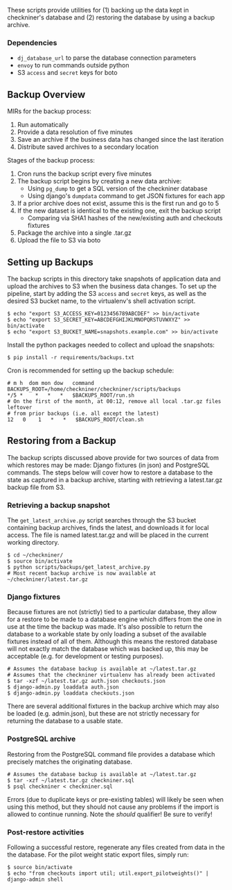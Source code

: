 These scripts provide utilities for (1) backing up the data kept in checkniner's
database and (2) restoring the database by using a backup archive.

### Dependencies ###

+ `dj_database_url` to parse the database connection parameters
+ `envoy` to run commands outside python
+ S3 `access` and `secret` keys for boto

Backup Overview
---------------

MIRs for the backup process:

1. Run automatically
2. Provide a data resolution of five minutes
3. Save an archive if the business data has changed since the last iteration
4. Distribute saved archives to a secondary location

Stages of the backup process:

1. Cron runs the backup script every five minutes
2. The backup script begins by creating a new data archive:
    + Using `pg_dump` to get a SQL version of the checkniner database
    + Using django's `dumpdata` command to get JSON fixtures for each app
3. If a prior archive does not exist, assume this is the first run and go to 5
4. If the new dataset is identical to the existing one, exit the backup script
    + Comparing via SHA1 hashes of the new/existing auth and checkouts fixtures
5. Package the archive into a single .tar.gz
6. Upload the file to S3 via boto

Setting up Backups
------------------

The backup scripts in this directory take snapshots of application data and
upload the archives to S3 when the business data changes. To set up the
pipeline, start by adding the S3 `access` and `secret` keys, as well as the
desired S3 bucket name, to the virtualenv's shell activation script.

```shell
$ echo "export S3_ACCESS_KEY=0123456789ABCDEF" >> bin/activate
$ echo "export S3_SECRET_KEY=ABCDEFGHIJKLMNOPQRSTUVWXYZ" >> bin/activate
$ echo "export S3_BUCKET_NAME=snapshots.example.com" >> bin/activate
```

Install the python packages needed to collect and upload the snapshots:

```shell
$ pip install -r requirements/backups.txt
```

Cron is recommended for setting up the backup schedule:

```shell
# m h  dom mon dow   command
BACKUPS_ROOT=/home/checkniner/checkniner/scripts/backups
*/5 *    *   *   *   $BACKUPS_ROOT/run.sh
# On the first of the month, at 00:12, remove all local .tar.gz files leftover
# from prior backups (i.e. all except the latest)
12   0    1   *   *   $BACKUPS_ROOT/clean.sh
```

Restoring from a Backup
-----------------------

The backup scripts discussed above provide for two sources of data from which
restores may be made: Django fixtures (in json) and PostgreSQL commands. The
steps below will cover how to restore a database to the state as captured in a
backup archive, starting with retrieving a latest.tar.gz backup file from S3.

### Retrieving a backup snapshot ###

The `get_latest_archive.py` script searches through the S3 bucket containing
backup archives, finds the latest, and downloads it for local access. The file
is named latest.tar.gz and will be placed in the current working directory.

```shell
$ cd ~/checkniner/
$ source bin/activate
$ python scripts/backups/get_latest_archive.py
# Most recent backup archive is now available at ~/checkniner/latest.tar.gz
```

### Django fixtures ###

Because fixtures are not (strictly) tied to a particular database, they allow
for a restore to be made to a database engine which differs from the one in use
at the time the backup was made. It's also possible to return the database to a
workable state by only loading a subset of the available fixtures instead of
all of them. Although this means the restored database will not exactly match
the database which was backed up, this may be acceptable (e.g. for development
or testing purposes).

```shell
# Assumes the database backup is available at ~/latest.tar.gz
# Assumes that the checkniner virtualenv has already been activated
$ tar -xzf ~/latest.tar.gz auth.json checkouts.json
$ django-admin.py loaddata auth.json
$ django-admin.py loaddata checkouts.json
```

There are several additional fixtures in the backup archive which may also be
loaded (e.g. admin.json), but these are not strictly necessary for returning
the database to a usable state.

### PostgreSQL archive ###

Restoring from the PostgreSQL command file provides a database which precisely
matches the originating database.

```shell
# Assumes the database backup is available at ~/latest.tar.gz
$ tar -xzf ~/latest.tar.gz checkniner.sql
$ psql checkniner < checkniner.sql
```

Errors (due to duplicate keys or pre-existing tables) will likely be seen when
using this method, but they should not cause any problems if the import is
allowed to continue running. Note the _should_ qualifier! Be sure to verify!

### Post-restore activities ###

Following a successful restore, regenerate any files created from data in the
the database. For the pilot weight static export files, simply run:

```shell
$ source bin/activate
$ echo "from checkouts import util; util.export_pilotweights()" | django-admin shell
```
